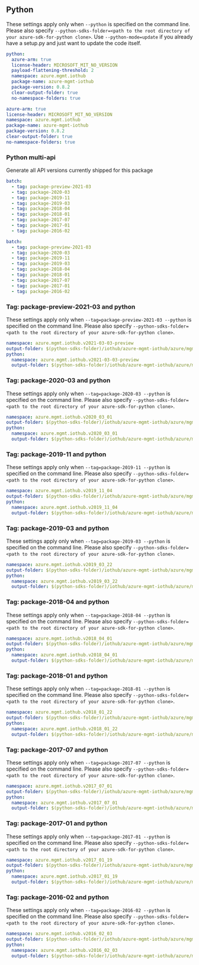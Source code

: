 ## Python

These settings apply only when `--python` is specified on the command line.
Please also specify `--python-sdks-folder=<path to the root directory of your azure-sdk-for-python clone>`.
Use `--python-mode=update` if you already have a setup.py and just want to update the code itself.

``` yaml $(python) && !$(track2)
python:
  azure-arm: true
  license-header: MICROSOFT_MIT_NO_VERSION
  payload-flattening-threshold: 2
  namespace: azure.mgmt.iothub
  package-name: azure-mgmt-iothub
  package-version: 0.8.2
  clear-output-folder: true
  no-namespace-folders: true
```

``` yaml $(python) && $(track2)
azure-arm: true
license-header: MICROSOFT_MIT_NO_VERSION
namespace: azure.mgmt.iothub
package-name: azure-mgmt-iothub
package-version: 0.8.2
clear-output-folder: true
no-namespace-folders: true
```

### Python multi-api

Generate all API versions currently shipped for this package

```yaml $(python) && $(multiapi) && !$(track2)
batch:
  - tag: package-preview-2021-03
  - tag: package-2020-03
  - tag: package-2019-11
  - tag: package-2019-03
  - tag: package-2018-04
  - tag: package-2018-01
  - tag: package-2017-07
  - tag: package-2017-01
  - tag: package-2016-02
```

```yaml $(python) && $(multiapi) && $(track2)
batch:
  - tag: package-preview-2021-03
  - tag: package-2020-03
  - tag: package-2019-11
  - tag: package-2019-03
  - tag: package-2018-04
  - tag: package-2018-01
  - tag: package-2017-07
  - tag: package-2017-01
  - tag: package-2016-02
```

### Tag: package-preview-2021-03 and python

These settings apply only when `--tag=package-preview-2021-03 --python` is specified on the command line.
Please also specify `--python-sdks-folder=<path to the root directory of your azure-sdk-for-python clone>`.

``` yaml $(tag) == 'package-preview-2021-03' && $(python)
namespace: azure.mgmt.iothub.v2021-03-03-preview
output-folder: $(python-sdks-folder)/iothub/azure-mgmt-iothub/azure/mgmt/iothub/v2021-03-03-preview
python:
  namespace: azure.mgmt.iothub.v2021-03-03-preview
  output-folder: $(python-sdks-folder)/iothub/azure-mgmt-iothub/azure/mgmt/iothub/v2021-03-03-preview
```

### Tag: package-2020-03 and python

These settings apply only when `--tag=package-2020-03 --python` is specified on the command line.
Please also specify `--python-sdks-folder=<path to the root directory of your azure-sdk-for-python clone>`.

``` yaml $(tag) == 'package-2020-03' && $(python)
namespace: azure.mgmt.iothub.v2020_03_01
output-folder: $(python-sdks-folder)/iothub/azure-mgmt-iothub/azure/mgmt/iothub/v2020_03_01
python:
  namespace: azure.mgmt.iothub.v2020_03_01
  output-folder: $(python-sdks-folder)/iothub/azure-mgmt-iothub/azure/mgmt/iothub/v2020_03_01
```

### Tag: package-2019-11 and python

These settings apply only when `--tag=package-2019-11 --python` is specified on the command line.
Please also specify `--python-sdks-folder=<path to the root directory of your azure-sdk-for-python clone>`.

``` yaml $(tag) == 'package-2019-11' && $(python)
namespace: azure.mgmt.iothub.v2019_11_04
output-folder: $(python-sdks-folder)/iothub/azure-mgmt-iothub/azure/mgmt/iothub/v2019_11_04
python:
  namespace: azure.mgmt.iothub.v2019_11_04
  output-folder: $(python-sdks-folder)/iothub/azure-mgmt-iothub/azure/mgmt/iothub/v2019_11_04
```

### Tag: package-2019-03 and python

These settings apply only when `--tag=package-2019-03 --python` is specified on the command line.
Please also specify `--python-sdks-folder=<path to the root directory of your azure-sdk-for-python clone>`.

``` yaml $(tag) == 'package-2019-03' && $(python)
namespace: azure.mgmt.iothub.v2019_03_22
output-folder: $(python-sdks-folder)/iothub/azure-mgmt-iothub/azure/mgmt/iothub/v2019_03_22
python:
  namespace: azure.mgmt.iothub.v2019_03_22
  output-folder: $(python-sdks-folder)/iothub/azure-mgmt-iothub/azure/mgmt/iothub/v2019_03_22
```

### Tag: package-2018-04 and python

These settings apply only when `--tag=package-2018-04 --python` is specified on the command line.
Please also specify `--python-sdks-folder=<path to the root directory of your azure-sdk-for-python clone>`.

``` yaml $(tag) == 'package-2018-04' && $(python)
namespace: azure.mgmt.iothub.v2018_04_01
output-folder: $(python-sdks-folder)/iothub/azure-mgmt-iothub/azure/mgmt/iothub/v2018_04_01
python:
  namespace: azure.mgmt.iothub.v2018_04_01
  output-folder: $(python-sdks-folder)/iothub/azure-mgmt-iothub/azure/mgmt/iothub/v2018_04_01
```

### Tag: package-2018-01 and python

These settings apply only when `--tag=package-2018-01 --python` is specified on the command line.
Please also specify `--python-sdks-folder=<path to the root directory of your azure-sdk-for-python clone>`.

``` yaml $(tag) == 'package-2018-01' && $(python)
namespace: azure.mgmt.iothub.v2018_01_22
output-folder: $(python-sdks-folder)/iothub/azure-mgmt-iothub/azure/mgmt/iothub/v2018_01_22
python:
  namespace: azure.mgmt.iothub.v2018_01_22
  output-folder: $(python-sdks-folder)/iothub/azure-mgmt-iothub/azure/mgmt/iothub/v2018_01_22
```

### Tag: package-2017-07 and python

These settings apply only when `--tag=package-2017-07 --python` is specified on the command line.
Please also specify `--python-sdks-folder=<path to the root directory of your azure-sdk-for-python clone>`.

``` yaml $(tag) == 'package-2017-07' && $(python)
namespace: azure.mgmt.iothub.v2017_07_01
output-folder: $(python-sdks-folder)/iothub/azure-mgmt-iothub/azure/mgmt/iothub/v2017_07_01
python:
  namespace: azure.mgmt.iothub.v2017_07_01
  output-folder: $(python-sdks-folder)/iothub/azure-mgmt-iothub/azure/mgmt/iothub/v2017_07_01
```

### Tag: package-2017-01 and python

These settings apply only when `--tag=package-2017-01 --python` is specified on the command line.
Please also specify `--python-sdks-folder=<path to the root directory of your azure-sdk-for-python clone>`.

``` yaml $(tag) == 'package-2017-01' && $(python)
namespace: azure.mgmt.iothub.v2017_01_19
output-folder: $(python-sdks-folder)/iothub/azure-mgmt-iothub/azure/mgmt/iothub/v2017_01_19
python:
  namespace: azure.mgmt.iothub.v2017_01_19
  output-folder: $(python-sdks-folder)/iothub/azure-mgmt-iothub/azure/mgmt/iothub/v2017_01_19
```

### Tag: package-2016-02 and python

These settings apply only when `--tag=package-2016-02 --python` is specified on the command line.
Please also specify `--python-sdks-folder=<path to the root directory of your azure-sdk-for-python clone>`.

``` yaml $(tag) == 'package-2016-02' && $(python)
namespace: azure.mgmt.iothub.v2016_02_03
output-folder: $(python-sdks-folder)/iothub/azure-mgmt-iothub/azure/mgmt/iothub/v2016_02_03
python:
  namespace: azure.mgmt.iothub.v2016_02_03
  output-folder: $(python-sdks-folder)/iothub/azure-mgmt-iothub/azure/mgmt/iothub/v2016_02_03
```